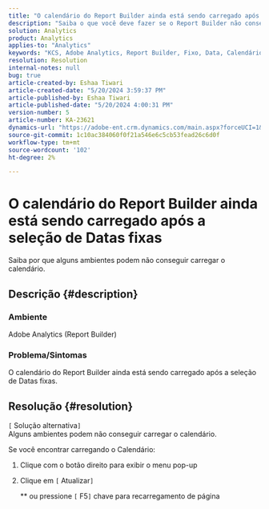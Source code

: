 ```yaml
---
title: "O calendário do Report Builder ainda está sendo carregado após a seleção de Datas fixas"
description: "Saiba o que você deve fazer se o Report Builder não conseguir terminar de carregar o calendário."
solution: Analytics
product: Analytics
applies-to: "Analytics"
keywords: "KCS, Adobe Analytics, Report Builder, Fixo, Data, Calendário"
resolution: Resolution
internal-notes: null
bug: true
article-created-by: Eshaa Tiwari
article-created-date: "5/20/2024 3:59:37 PM"
article-published-by: Eshaa Tiwari
article-published-date: "5/20/2024 4:00:31 PM"
version-number: 5
article-number: KA-23621
dynamics-url: "https://adobe-ent.crm.dynamics.com/main.aspx?forceUCI=1&pagetype=entityrecord&etn=knowledgearticle&id=56ce42f1-c116-ef11-9f8a-6045bd02b206"
source-git-commit: 1c10ac384060f0f21a546e6c5cb53fead26c6d0f
workflow-type: tm+mt
source-wordcount: '102'
ht-degree: 2%

---
```


# O calendário do Report Builder ainda está sendo carregado após a seleção de Datas fixas


Saiba por que alguns ambientes podem não conseguir carregar o calendário.

## Descrição {#description}


### Ambiente

Adobe Analytics (Report Builder)

### Problema/Sintomas

O calendário do Report Builder ainda está sendo carregado após a seleção de Datas fixas.


## Resolução {#resolution}

`[` Solução alternativa`]` <br>
Alguns ambientes podem não conseguir carregar o calendário.

Se você encontrar carregando o Calendário:

1. Clique com o botão direito para exibir o menu pop-up
2. Clique em `[` Atualizar`]`

   \*\* ou pressione `[` F5`]`  chave para recarregamento de página



